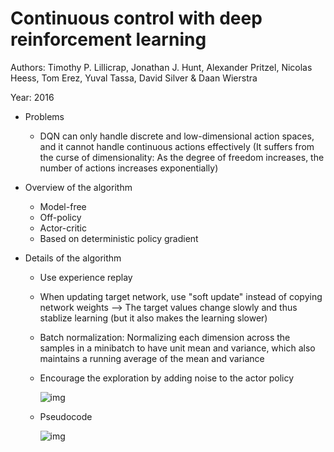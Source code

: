 # Continuous control with deep reinforcement learning

Authors: Timothy P. Lillicrap, Jonathan J. Hunt, Alexander Pritzel, Nicolas Heess, Tom Erez, Yuval Tassa, David Silver & Daan Wierstra

Year: 2016

- Problems

  - DQN can only handle discrete and low-dimensional action spaces, and it cannot handle continuous actions effectively (It suffers from the curse of dimensionality: As the degree of freedom increases, the number of actions increases exponentially)

- Overview of the algorithm

  - Model-free
  - Off-policy
  - Actor-critic
  - Based on deterministic policy gradient

- Details of the algorithm

  - Use experience replay

  - When updating target network, use "soft update" instead of copying network weights —> The target values change slowly and thus stablize learning (but it also makes the learning slower)

  - Batch normalization: Normalizing each dimension across the samples in a minibatch to have unit mean and variance, which also maintains a running average of the mean and variance

  - Encourage the exploration by adding noise to the actor policy

    ![img](https://github.com/RPC2/DRL_paper_summary/blob/master/imgs/016_1.png)

  - Pseudocode

    ![img](https://github.com/RPC2/DRL_paper_summary/blob/master/imgs/016_2.png)
